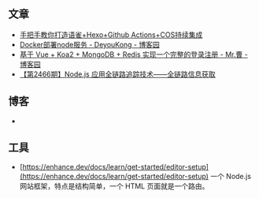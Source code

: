 ## 文章
- [手把手教你打造语雀+Hexo+Github Actions+COS持续集成](https://zhuanlan.zhihu.com/p/578626613)
- [Docker部署node服务 - DeyouKong - 博客园](https://www.cnblogs.com/DeryKong/p/16356213.html)
- [基于 Vue + Koa2 + MongoDB + Redis 实现一个完整的登录注册 - Mr.曹 - 博客园](https://www.cnblogs.com/cckui/p/10536122.html)
- [【第2466期】Node.js 应用全链路追踪技术——全链路信息获取](https://mp.weixin.qq.com/s/YGiz2T2TQ2XuRZv0cYO9mQ)

## 博客

-   

## 工具

- [https://enhance.dev/docs/learn/get-started/editor-setup](https://enhance.dev/docs/learn/get-started/editor-setup) 一个 Node.js 网站框架，特点是结构简单，一个 HTML 页面就是一个路由。
